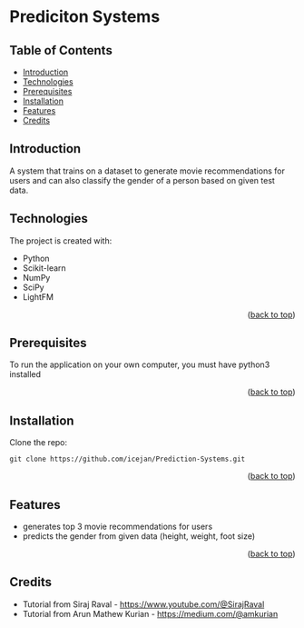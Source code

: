 # Prediciton Systems
<a name="readme-top"></a>

## Table of Contents
* [Introduction](#introduction)
* [Technologies](#technologies)
* [Prerequisites](#prerequisites)
* [Installation](#installation)
* [Features](#features)
* [Credits](#credits)

## Introduction
A system that trains on a dataset to generate movie recommendations for users and can also classify the gender of a person based on given test data.

## Technologies
The project is created with:
* Python
* Scikit-learn
* NumPy
* SciPy
* LightFM

<p align="right">(<a href="#readme-top">back to top</a>)</p>

## Prerequisites
To run the application on your own computer, you must have python3 installed

<p align="right">(<a href="#readme-top">back to top</a>)</p>

## Installation
Clone the repo:

`git clone https://github.com/icejan/Prediction-Systems.git`

<p align="right">(<a href="#readme-top">back to top</a>)</p>

## Features
* generates top 3 movie recommendations for users
* predicts the gender from given data (height, weight, foot size)

<p align="right">(<a href="#readme-top">back to top</a>)</p>

## Credits
* Tutorial from Siraj Raval - https://www.youtube.com/@SirajRaval
* Tutorial from Arun Mathew Kurian - https://medium.com/@amkurian
